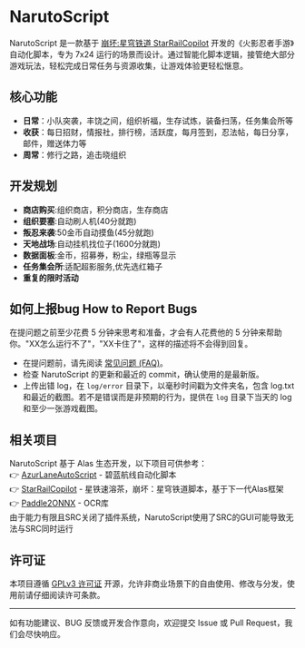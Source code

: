 # NarutoScript

NarutoScript 是一款基于 [崩坏:星穹铁道 StarRailCopilot](https://github.com/LmeSzinc/StarRailCopilot) 开发的《火影忍者手游》自动化脚本，专为 7x24 运行的场景而设计。通过智能化脚本逻辑，接管绝大部分游戏玩法，轻松完成日常任务与资源收集，让游戏体验更轻松惬意。
## 核心功能
- **日常**：小队突袭，丰饶之间，组织祈福，生存试炼，装备扫荡，任务集会所等
- **收获**：每日招财，情报社，排行榜，活跃度，每月签到，忍法帖，每日分享，邮件，赠送体力等
- **周常**：修行之路，追击晓组织

## 开发规划
- **商店购买**:组织商店，积分商店，生存商店
- **组织要塞**:自动刷人机(40分就跑)
- **叛忍来袭**:50金币自动摸鱼(45分就跑)
- **天地战场**:自动挂机找位子(1600分就跑)
- **数据面板**:金币，招募券，粉尘，绿瓶等显示
- **任务集会所**:适配超影服务,优先选红箱子
- **重复的限时活动**

## 如何上报bug How to Report Bugs

在提问题之前至少花费 5 分钟来思考和准备，才会有人花费他的 5 分钟来帮助你。"XX怎么运行不了"，"XX卡住了"，这样的描述将不会得到回复。

- 在提问题前，请先阅读 [常见问题 (FAQ)](https://github.com/LmeSzinc/AzurLaneAutoScript/wiki/FAQ_en_cn)。
- 检查 NarutoScript 的更新和最近的 commit，确认使用的是最新版。
- 上传出错 log，在 `log/error` 目录下，以毫秒时间戳为文件夹名，包含 log.txt 和最近的截图。若不是错误而是非预期的行为，提供在 `log` 目录下当天的 log 和至少一张游戏截图。

## 相关项目

NarutoScript 基于 Alas 生态开发，以下项目可供参考：  
👉 [AzurLaneAutoScript](https://github.com/LmeSzinc/AzurLaneAutoScript) - 碧蓝航线自动化脚本  
👉 [StarRailCopilot](https://github.com/LmeSzinc/StarRailCopilot) - 星铁速溶茶，崩坏：星穹铁道脚本，基于下一代Alas框架  
👉 [Paddle2ONNX](https://github.com/PaddlePaddle/Paddle2ONNX) -  OCR库  
由于能力有限且SRC关闭了插件系统，NarutoScript使用了SRC的GUI可能导致无法与SRC同时运行
## 许可证

本项目遵循 [GPLv3 许可证](LICENSE) 开源，允许非商业场景下的自由使用、修改与分发，使用前请仔细阅读许可条款。


---

如有功能建议、BUG 反馈或开发合作意向，欢迎提交 Issue 或 Pull Request，我们会尽快响应。